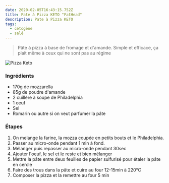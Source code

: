 ```yaml
---
date: 2020-02-05T16:43:15.752Z
title: Pate à Pizza KETO "FatHead"
description: Pate à Pizza KETO
tags:
  - cétogène
  - salé
---
```

> Pâte à pizza à base de fromage et d'amande. Simple et efficace, ça plait même à ceux qui ne sont pas au régime

![Pizza Keto](/assets/easy-fathead-dough-pizza.jpg "Fathead Pizza")

### Ingrédients
- 170g de mozzarella
- 85g de poudre d'amande
- 2 cuillère à soupe de Philadelphia
- 1 oeuf
- Sel
- Romarin ou autre si on veut parfumer la pâte

### Étapes
1. On melange la farine, la mozza coupée en petits bouts et le Philadelphia.
2. Passer au micro-onde pendant 1 min à fond.
3. Mélanger puis repasser au micro-onde pendant 30sec
4. Ajouter l'oeuf, le sel et le reste et bien mélanger
5. Mettre la pâte entre deux feuilles de papier sulfurisé pour étaler la pâte en cercle
6. Faire des trous dans la pâte et cuire au four 12-15min à 220°C
7. Composer la pizza et la remettre au four 5 min


